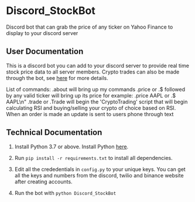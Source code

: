 # Discord_StockBot
Discord bot that can grab the price of any ticker on Yahoo Finance to display to your discord server 

## User Documentation 
This is a discord bot you can add to your discord server to provide real time stock price data to all server members. 
Crypto trades can also be made through the bot, see [here]([url](https://github.com/hadisrour6/TA-Trading-Bot)) for more details.

List of commands:
.about  will bring up my commands
.price or .$ followed by any valid ticker will bring up its price for example: .price AAPL or .$ AAPL\n"
.trade or .Trade will begin the 'CryptoTrading' script that will begin calculating RSI and buying/selling your crypto of choice based on RSI. When an order is made an update is sent to users phone through text 

## Technical Documentation 
  1. Install Python 3.7 or above. Install Python [here](https://www.python.org/).  

  2. Run ```pip install -r requirements.txt``` to install all dependencies.

  3. Edit all the crededentials in ```config.py``` to your unique keys. You can get all the keys and numbers from the discord, twilio and binance website after creating        accounts.
 
  4. Run the bot with  ```python Discord_StockBot```
 

